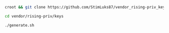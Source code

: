 ```bash
croot && git clone https://github.com/StimLuks87/vendor_rising-priv_keys-template vendor/rising-priv/keys
```

```bash
cd vendor/rising-priv/keys
```

```bash
./generate.sh
```
